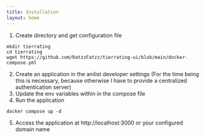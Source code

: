 ```yaml
---
title: Installation
layout: home
---
```


1. Create directory and get configuration file
```shell
mkdir tierrating
cd tierrating
wget https://github.com/RatzzFatzz/tierrating-ui/blob/main/docker-compose.yml
```
2. Create an application in the anilist developer settings (For the time being this is necessary, because otherwise I have to provide a centralized authentication server)
3. Update the env variables within in the compose file
4. Run the application
```shell
docker compose up -d
```
5. Access the application at http://localhost:3000 or your configured domain name